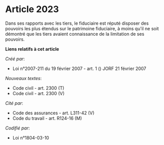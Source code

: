 # Article 2023

Dans ses rapports avec les tiers, le fiduciaire est réputé disposer des pouvoirs les plus étendus sur le patrimoine
fiduciaire, à moins qu'il ne soit démontré que les tiers avaient connaissance de la limitation de ses pouvoirs.

**Liens relatifs à cet article**

_Créé par_:

  - Loi n°2007-211 du 19 février 2007 - art. 1 () JORF 21 février 2007

_Nouveaux textes_:

  - Code civil - art. 2300 (T)
  - Code civil - art. 2300 (V)

_Cité par_:

  - Code des assurances - art. L311-42 (V)
  - Code du travail - art. R124-16 (M)

_Codifié par_:

  - Loi n°1804-03-10
